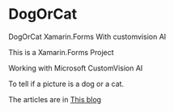# DogOrCat
DogOrCat Xamarin.Forms With customvision AI

This is a Xamarin.Forms Project

Working with Microsoft CustomVision AI

To tell if a picture is a dog or a cat.

The articles are in [This blog](https://zy55769068.top/2019/05/23/Xamarin.Forms-With-customvision-ai/)
